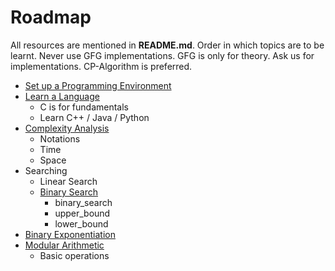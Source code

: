 # Roadmap

All resources are mentioned in **README.md**.
Order in which topics are to be learnt.
Never use GFG implementations. GFG is only for theory.
Ask us for implementations. CP-Algorithm is preferred.

- [Set up a Programming Environment](https://github.com/pranavsindura/cp-resources#environment)
- [Learn a Language](https://github.com/pranavsindura/cp-resources#c)
	- C is for fundamentals
	- Learn C++ / Java / Python
- [Complexity Analysis](https://github.com/pranavsindura/cp-resources#user-content-complexity-analysis)
	- Notations
	- Time
	- Space
- Searching
	- Linear Search
	- [Binary Search](https://github.com/pranavsindura/cp-resources#user-content-binary-search)
		- binary_search
		- upper_bound
		- lower_bound
- [Binary Exponentiation](https://github.com/pranavsindura/cp-resources#user-content-binary-exp)
- [Modular Arithmetic](https://github.com/pranavsindura/cp-resources#user-content-modular-arithmetic)
	- Basic operations
	